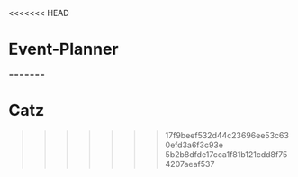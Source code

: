 <<<<<<< HEAD
# Event-Planner
=======

# Catz
>>>>>>> 17f9beef532d44c23696ee53c630efd3a6f3c93e
>>>>>>> 5b2b8dfde17cca1f81b121cdd8f754207aeaf537
